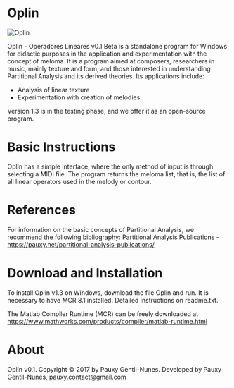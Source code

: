 # Oplin

![Oplin](https://github.com/Pauxygnunes/Oplin/assets/30673056/df6ca963-7177-4d5d-8107-6b86073315c2)


Oplin - Operadores Lineares v0.1 Beta is a standalone program for Windows for didactic purposes in the application and experimentation with the concept of meloma. It is a program aimed at composers, researchers in music, mainly texture and form, and those interested in understanding Partitional Analysis and its derived theories. Its applications include:

- Analysis of linear texture
- Experimentation with creation of melodies.

Version 1.3 is in the testing phase, and we offer it as an open-source program.

# Basic Instructions
Oplin has a simple interface, where the only method of input is through selecting a MIDI file. The program returns the meloma list, that is, the list of all linear operators used in the melody or contour.

# References
For information on the basic concepts of Partitional Analysis, we recommend the following bibliography:
Partitional Analysis Publications - https://pauxy.net/partitional-analysis-publications/

# Download and Installation
To install Oplin v1.3 on Windows, download the file Oplin and run. It is necessary to have MCR 8.1 installed. Detailed instructions on readme.txt.

The Matlab Compiler Runtime (MCR) can be freely downloaded at https://www.mathworks.com/products/compiler/matlab-runtime.html
# About
Oplin v0.1. Copyright © 2017 by Pauxy Gentil-Nunes.
Developed by Pauxy Gentil-Nunes, pauxy.contact@gmail.com

